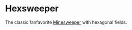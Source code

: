 # Hexsweeper

The classic fanfavorite [Minesweeper](https://en.wikipedia.org/wiki/Minesweeper_%28video_game%29) with hexagonal fields. 
